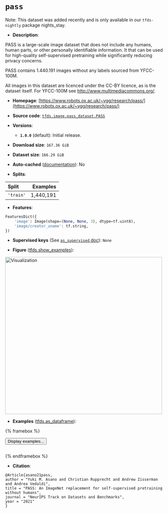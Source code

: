 <div itemscope itemtype="http://schema.org/Dataset">
  <div itemscope itemprop="includedInDataCatalog" itemtype="http://schema.org/DataCatalog">
    <meta itemprop="name" content="TensorFlow Datasets" />
  </div>
  <meta itemprop="name" content="pass" />
  <meta itemprop="description" content="PASS is a large-scale image dataset that does not include any humans,&#10;human parts, or other personally identifiable information.&#10;It that can be used for high-quality self-supervised pretraining while significantly reducing privacy concerns.&#10;&#10;PASS contains 1.440.191 images without any labels sourced from YFCC-100M.&#10;&#10;All images in this dataset are licenced under the CC-BY licence, as is the dataset itself.&#10;For YFCC-100M see  http://www.multimediacommons.org/.&#10;&#10;To use this dataset:&#10;&#10;```python&#10;import tensorflow_datasets as tfds&#10;&#10;ds = tfds.load(&#x27;pass&#x27;, split=&#x27;train&#x27;)&#10;for ex in ds.take(4):&#10;  print(ex)&#10;```&#10;&#10;See [the guide](https://www.tensorflow.org/datasets/overview) for more&#10;informations on [tensorflow_datasets](https://www.tensorflow.org/datasets).&#10;&#10;&lt;img src=&quot;https://storage.googleapis.com/tfds-data/visualization/fig/pass-1.0.0.png&quot; alt=&quot;Visualization&quot; width=&quot;500px&quot;&gt;&#10;&#10;" />
  <meta itemprop="url" content="https://www.tensorflow.org/datasets/catalog/pass" />
  <meta itemprop="sameAs" content="https://www.robots.ox.ac.uk/~vgg/research/pass/" />
  <meta itemprop="citation" content="@Article{asano21pass,&#10;author = &quot;Yuki M. Asano and Christian Rupprecht and Andrew Zisserman and Andrea Vedaldi&quot;,&#10;title = &quot;PASS: An ImageNet replacement for self-supervised pretraining without humans&quot;,&#10;journal = &quot;NeurIPS Track on Datasets and Benchmarks&quot;,&#10;year = &quot;2021&quot;&#10;}" />
</div>

# `pass`


Note: This dataset was added recently and is only available in our
`tfds-nightly` package
<span class="material-icons" title="Available only in the tfds-nightly package">nights_stay</span>.

*   **Description**:

PASS is a large-scale image dataset that does not include any humans, human
parts, or other personally identifiable information. It that can be used for
high-quality self-supervised pretraining while significantly reducing privacy
concerns.

PASS contains 1.440.191 images without any labels sourced from YFCC-100M.

All images in this dataset are licenced under the CC-BY licence, as is the
dataset itself. For YFCC-100M see http://www.multimediacommons.org/.

*   **Homepage**:
    [https://www.robots.ox.ac.uk/~vgg/research/pass/](https://www.robots.ox.ac.uk/~vgg/research/pass/)

*   **Source code**:
    [`tfds.image.pass_dataset.PASS`](https://github.com/tensorflow/datasets/tree/master/tensorflow_datasets/image/pass_dataset/pass_dataset.py)

*   **Versions**:

    *   **`1.0.0`** (default): Initial release.

*   **Download size**: `167.36 GiB`

*   **Dataset size**: `166.29 GiB`

*   **Auto-cached**
    ([documentation](https://www.tensorflow.org/datasets/performances#auto-caching)):
    No

*   **Splits**:

Split     | Examples
:-------- | --------:
`'train'` | 1,440,191

*   **Features**:

```python
FeaturesDict({
    'image': Image(shape=(None, None, 3), dtype=tf.uint8),
    'image/creator_uname': tf.string,
})
```

*   **Supervised keys** (See
    [`as_supervised` doc](https://www.tensorflow.org/datasets/api_docs/python/tfds/load#args)):
    `None`

*   **Figure**
    ([tfds.show_examples](https://www.tensorflow.org/datasets/api_docs/python/tfds/visualization/show_examples)):

<img src="https://storage.googleapis.com/tfds-data/visualization/fig/pass-1.0.0.png" alt="Visualization" width="500px">

*   **Examples**
    ([tfds.as_dataframe](https://www.tensorflow.org/datasets/api_docs/python/tfds/as_dataframe)):

<!-- mdformat off(HTML should not be auto-formatted) -->

{% framebox %}

<button id="displaydataframe">Display examples...</button>
<div id="dataframecontent" style="overflow-x:auto"></div>
<script src="https://www.gstatic.com/external_hosted/jquery2.min.js"></script>
<script>
var url = "https://storage.googleapis.com/tfds-data/visualization/dataframe/pass-1.0.0.html";
$(document).ready(() => {
  $("#displaydataframe").click((event) => {
    // Disable the button after clicking (dataframe loaded only once).
    $("#displaydataframe").prop("disabled", true);

    // Pre-fetch and display the content
    $.get(url, (data) => {
      $("#dataframecontent").html(data);
    }).fail(() => {
      $("#dataframecontent").html(
        'Error loading examples. If the error persist, please open '
        + 'a new issue.'
      );
    });
  });
});
</script>

{% endframebox %}

<!-- mdformat on -->

*   **Citation**:

```
@Article{asano21pass,
author = "Yuki M. Asano and Christian Rupprecht and Andrew Zisserman and Andrea Vedaldi",
title = "PASS: An ImageNet replacement for self-supervised pretraining without humans",
journal = "NeurIPS Track on Datasets and Benchmarks",
year = "2021"
}
```
